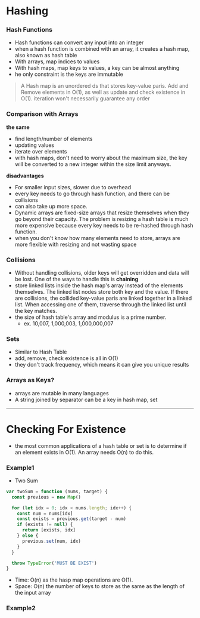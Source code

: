 # Hashing

### Hash Functions

- Hash functions can convert any input into an integer
- when a hash function is combined with an array, it creates a hash map, also known as hash table
- With arrays, map indices to values
- With hash maps, map keys to values, a key can be almost anything
- he only constraint is the keys are immutable

> A Hash map is an unordered ds that stores key-value paris.
> Add and Remove elements in O(1), as well as update and check existence in O(1).
> iteration won't necessarily guarantee any order

### Comparison with Arrays

**the same**

- find length/number of elements
- updating values
- iterate over elements
- with hash maps, don't need to worry about the maximum size, the key will be converted to a new integer within the size limit anyways.

**disadvantages**

- For smaller input sizes, slower due to overhead
- every key needs to go through hash function, and there can be collisions
- can also take up more space.
- Dynamic arrays are fixed-size arrays that resize themselves when they go beyond their capacity. The problem is resizing a hash table is much more expensive because every key needs to be re-hashed through hash function.
- when you don't know how many elements need to store, arrays are more flexible with resizing and not wasting space

### Collisions

- Without handling collisions, older keys will get overridden and data will be lost. One of the ways to handle this is **chaining**
- store linked lists inside the hash map's array instead of the elements themselves. The linked list nodes store both key and the value. If there are collisions, the collided key-value paris are linked together in a linked list. When accessing one of them, traverse through the linked list until the key matches.
- the size of hash table's array and modulus is a prime number.
  - ex. 10,007, 1,000,003, 1,000,000,007

### Sets

- Similar to Hash Table
- add, remove, check existence is all in O(1)
- they don't track frequency, which means it can give you unique results

### Arrays as Keys?

- arrays are mutable in many languages
- A string joined by separator can be a key in hash map, set

---

# Checking For Existence

- the most common applications of a hash table or set is to determine if an element exists in O(1). An array needs O(n) to do this.

### Example1

- Two Sum

```js
var twoSum = function (nums, target) {
  const previous = new Map()

  for (let idx = 0; idx < nums.length; idx++) {
    const num = nums[idx]
    const exists = previous.get(target - num)
    if (exists != null) {
      return [exists, idx]
    } else {
      previous.set(num, idx)
    }
  }

  throw TypeError('MUST BE EXIST')
}
```

- Time: O(n) as the hasp map operations are O(1).
- Space: O(n) the number of keys to store as the same as the length of the input array

### Example2
